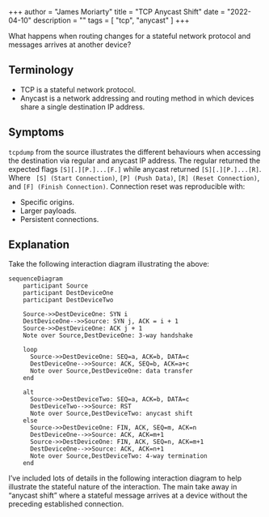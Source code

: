+++
author = "James Moriarty"
title = "TCP Anycast Shift"
date = "2022-04-10"
description = ""
tags = [
  "tcp",
  "anycast"
]
+++

What happens when routing changes for a stateful network protocol and messages arrives at another device?

## Terminology

* TCP is a stateful network protocol.
* Anycast is a network addressing and routing method in which devices share a single destination IP address.

## Symptoms

`tcpdump` from the source illustrates the different behaviours when accessing the destination via regular and anycast IP address. The regular returned the expected flags `[S][.][P.]...[F.]` while anycast returned `[S][.][P.]...[R]`. Where ` [S] (Start Connection)`, `[P] (Push Data)`, `[R] (Reset Connection)`, and `[F] (Finish Connection)`. Connection reset was reproducible with:
* Specific origins.
* Larger payloads.
* Persistent connections.

## Explanation

Take the following interaction diagram illustrating the above:

```mermaid
sequenceDiagram
    participant Source
    participant DestDeviceOne
    participant DestDeviceTwo

    Source->>DestDeviceOne: SYN i
    DestDeviceOne-->>Source: SYN j, ACK = i + 1
    Source->>DestDeviceOne: ACK j + 1
    Note over Source,DestDeviceOne: 3-way handshake

    loop
      Source->>DestDeviceOne: SEQ=a, ACK=b, DATA=c
      DestDeviceOne-->>Source: ACK, SEQ=b, ACK=a+c
      Note over Source,DestDeviceOne: data transfer
    end

    alt
      Source->>DestDeviceTwo: SEQ=a, ACK=b, DATA=c
      DestDeviceTwo-->>Source: RST
      Note over Source,DestDeviceTwo: anycast shift
    else
      Source->>DestDeviceOne: FIN, ACK, SEQ=m, ACK=n
      DestDeviceOne-->>Source: ACK, ACK=m+1
      Source->>DestDeviceOne: FIN, ACK, SEQ=n, ACK=m+1
      DestDeviceOne-->>Source: ACK, ACK=n+1
      Note over Source,DestDeviceTwo: 4-way termination
    end
```

I’ve included lots of details in the following interaction diagram to help illustrate the stateful nature of the interaction. The main take away in “anycast shift” where a stateful message arrives at a device without the preceding established connection.
